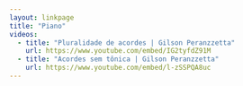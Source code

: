 ```yaml
---
layout: linkpage
title: "Piano"
videos:
  - title: "Pluralidade de acordes | Gilson Peranzzetta"
    url: https://www.youtube.com/embed/IG2tyfdZ91M
  - title: "Acordes sem tônica | Gilson Peranzzetta"
    url: https://www.youtube.com/embed/l-zSSPQA8uc
---
```

